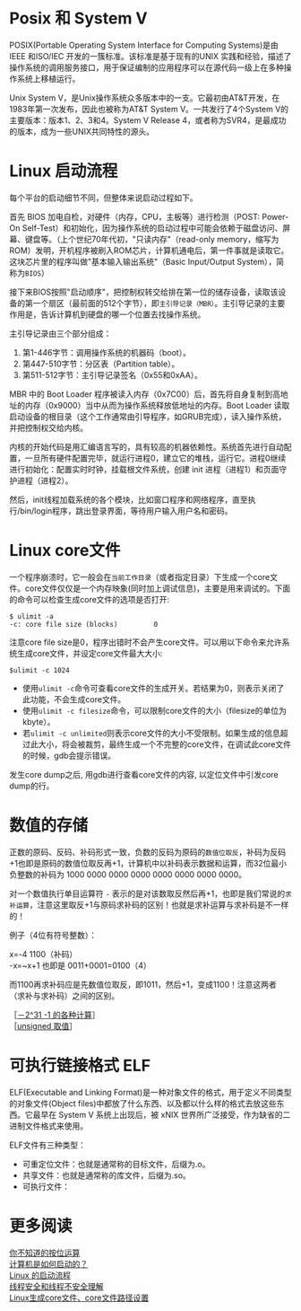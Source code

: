 # Posix 和 System V

POSIX(Portable Operating System Interface for Computing Systems)是由IEEE 和ISO/IEC 开发的一簇标准。该标准是基于现有的UNIX 实践和经验，描述了操作系统的调用服务接口，用于保证编制的应用程序可以在源代码一级上在多种操作系统上移植运行。

Unix System V，是Unix操作系统众多版本中的一支。它最初由AT&T开发，在1983年第一次发布，因此也被称为AT&T System V。一共发行了4个System V的主要版本：版本1、2、3和4。System V Release 4，或者称为SVR4，是最成功的版本，成为一些UNIX共同特性的源头。

# Linux 启动流程

每个平台的启动细节不同，但整体来说启动过程如下。

首先 BIOS 加电自检，对硬件（内存，CPU，主板等）进行检测（POST: Power-On Self-Test）和初始化，因为操作系统的启动过程中可能会依赖于磁盘访问、屏幕、键盘等。（上个世纪70年代初，"只读内存"（read-only memory，缩写为ROM）发明，开机程序被刷入ROM芯片，计算机通电后，第一件事就是读取它。这块芯片里的程序叫做"基本输入输出系统"（Basic Input/Output System），简称为`BIOS`）

接下来BIOS按照"启动顺序"，把控制权转交给排在第一位的储存设备，读取该设备的第一个扇区（最前面的512个字节），即`主引导记录（MBR）`。主引导记录的主要作用是，告诉计算机到硬盘的哪一个位置去找操作系统。

主引导记录由三个部分组成：

1. 第1-446字节：调用操作系统的机器码（boot）。
2. 第447-510字节：分区表（Partition table）。
3. 第511-512字节：主引导记录签名（0x55和0xAA）。

MBR 中的 Boot Loader 程序被读入内存（0x7C00）后，首先将自身复制到高地址的内存（0x9000）当中从而为操作系统释放低地址的内存。Boot Loader 读取启动设备的根目录（这个工作通常由引导程序，如GRUB完成），读入操作系统，并把控制权交给内核。

内核的开始代码是用汇编语言写的，具有较高的机器依赖性。系统首先进行自动配置，一旦所有硬件配置完毕，就运行进程0，建立它的堆栈，运行它。进程0继续进行初始化：配置实时时钟，挂载根文件系统，创建 init 进程（进程1）和页面守护进程（进程2）。

然后，init线程加载系统的各个模块，比如窗口程序和网络程序，直至执行/bin/login程序，跳出登录界面，等待用户输入用户名和密码。

# Linux core文件
 
一个程序崩溃时，它一般会在`当前工作目录`（或者指定目录）下生成一个core文件。core文件仅仅是一个内存映象(同时加上调试信息)，主要是用来调试的。下面的命令可以检查生成core文件的选项是否打开:

    $ ulimit -a
    -c: core file size (blocks)         0

注意core file size是0，程序出错时不会产生core文件。可以用以下命令来允许系统生成core文件，并设定core文件最大大小:

    $ulimit -c 1024

* 使用`ulimit -c`命令可查看core文件的生成开关。若结果为0，则表示关闭了此功能，不会生成core文件。
* 使用`ulimit -c filesize`命令，可以限制core文件的大小（filesize的单位为kbyte）。
* 若`ulimit -c unlimited`则表示core文件的大小不受限制。如果生成的信息超过此大小，将会被裁剪，最终生成一个不完整的core文件，在调试此core文件的时候，gdb会提示错误。

发生core dump之后, 用gdb进行查看core文件的内容, 以定位文件中引发core dump的行。

# 数值的存储

正数的原码、反码、补码形式一致，负数的反码为原码的`数值位取反`，补码为反码+1也即是原码的数值位取反再+1，计算机中以补码表示数据和运算，而32位最小负整数的补码为 1000 0000 0000 0000 0000 0000 0000 0000。

对一个数值执行单目运算符 `-` 表示的是对该数取反然后再+1，也即是我们常说的`求补运算`，注意这里取反+1与原码求补码的区别！也就是求补运算与求补码是不一样的！

例子（4位有符号整数）：

x=-4  1100（补码）   
-x=~x+1 也即是 0011+0001=0100（4）

而1100再求补码应是先数值位取反，即1011，然后+1，变成1100！注意这两者（求补与求补码）之间的区别。

［[－2^31 -1 的各种计算](http://www.nowcoder.com/questionTerminal/5f5f30bea94748fe903ff5616e73de00)］  
［[unsigned 取值](http://www.nowcoder.com/questionTerminal/3327439779e146dc9035b0977d9469eb)］

# 可执行链接格式 ELF

ELF(Executable and Linking Format)是一种对象文件的格式，用于定义不同类型的对象文件(Object files)中都放了什么东西、以及都以什么样的格式去放这些东西。它最早在 System V 系统上出现后，被 xNIX 世界所广泛接受，作为缺省的二进制文件格式来使用。

ELF文件有三种类型： 

* 可重定位文件：也就是通常称的目标文件，后缀为.o。
* 共享文件：也就是通常称的库文件，后缀为.so。
* 可执行文件：


# 更多阅读
  
[你不知道的按位运算](http://selfboot.cn/2015/09/23/something_about_bit_operation/)  
[计算机是如何启动的？](http://www.ruanyifeng.com/blog/2013/02/booting.html)    
[Linux 的启动流程](http://www.ruanyifeng.com/blog/2013/08/linux_boot_process.html)  
[线程安全和线程不安全理解](http://blog.csdn.net/ghevinn/article/details/37764791)  
[Linux生成core文件、core文件路径设置](http://www.nginx.cn/1521.html)


